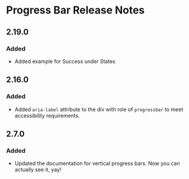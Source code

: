 <!-- Release notes authoring guidelines: http://keepachangelog.com/ -->

# Progress Bar Release Notes

<!-- ## [Unreleased] -->
## 2.19.0

### Added

- Added example for Success under States

## 2.16.0

### Added

- Added `aria-label` attribute to the div with role of `progressbar` to meet accessibility requirements.

## 2.7.0

### Added

- Updated the documentation for vertical progress bars. Now you can actually see it, yay!
